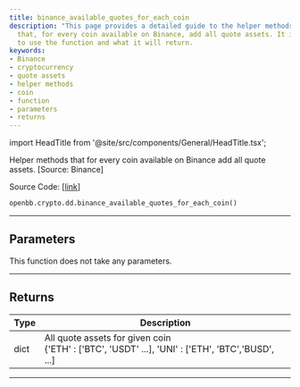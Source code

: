 ```yaml
---
title: binance_available_quotes_for_each_coin
description: "This page provides a detailed guide to the helper methods in OpenBB Terminal"
  that, for every coin available on Binance, add all quote assets. It includes how
  to use the function and what it will return.
keywords:
- Binance
- cryptocurrency
- quote assets
- helper methods
- coin
- function
- parameters
- returns
---
```


import HeadTitle from '@site/src/components/General/HeadTitle.tsx';

<HeadTitle title="crypto.dd.binance_available_quotes_for_each_coin - Reference | OpenBB SDK Docs" />

Helper methods that for every coin available on Binance add all quote assets. [Source: Binance]

Source Code: [[link](https://github.com/OpenBB-finance/OpenBBTerminal/tree/main/openbb_terminal/cryptocurrency/due_diligence/binance_model.py#L77)]

```python
openbb.crypto.dd.binance_available_quotes_for_each_coin()
```

---

## Parameters

This function does not take any parameters.

---

## Returns

| Type | Description |
| ---- | ----------- |
| dict | All quote assets for given coin<br/>{'ETH' : ['BTC', 'USDT' ...], 'UNI' : ['ETH', 'BTC','BUSD', ...] |
---
